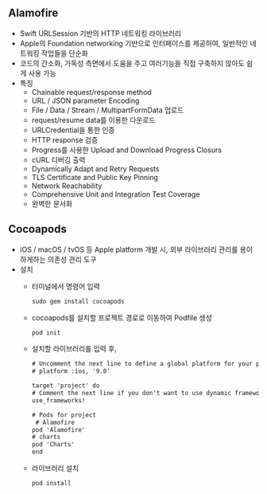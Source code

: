 ## Alamofire
- Swift URLSession 기반의 HTTP 네트워킹 라이브러리
- Apple의 Foundation networking 기반으로 인터페이스를 제공하여, 일반적인 네트워킹 작업들을 단순화
- 코드의 간소화, 가독성 측면에서 도움을 주고 여러기능을 직접 구축하지 않아도 쉽게 사용 가능
- 특징
  - Chainable request/response method
  - URL / JSON parameter Encoding
  - File / Data / Stream / MultipartFormData 업로드
  - request/resume data를 이용한 다운로드
  - URLCredential을 통한 인증
  - HTTP response 검증
  - Progress를 사용한 Upload and Download Progress Closurs
  - cURL 디버깅 출력
  - Dynamically Adapt and Retry Requests
  - TLS Certificate and Public Key Pinning
  - Network Reachability
  - Comprehensive Unit and Integration Test Coverage
  - 완벽한 문서화

## Cocoapods
- iOS / macOS / tvOS 등 Apple platform 개발 시, 외부 라이브러리 관리를 용이하게하는 의존성 관리 도구
- 설치
  - 터미널에서 명령어 입력
  
    ```cmd
    sudo gem install cocoapods
    ```
  - cocoapods를 설치할 프로젝트 경로로 이동하여 Podfile 생성
  
    ```cmd
    pod init
    ```
  - 설치할 라이브러리를 입력 후, 
  
    ```cmd
    # Uncomment the next line to define a global platform for your project
    # platform :ios, '9.0'

    target 'project' do
    # Comment the next line if you don't want to use dynamic frameworks
    use_frameworks!

    # Pods for project
     # Alamofire
    pod 'Alamofire'
    # charts
    pod 'Charts'
    end
    ```
  - 라이브러리 설치
  
    ```cmd
    pod install
    ```
  
